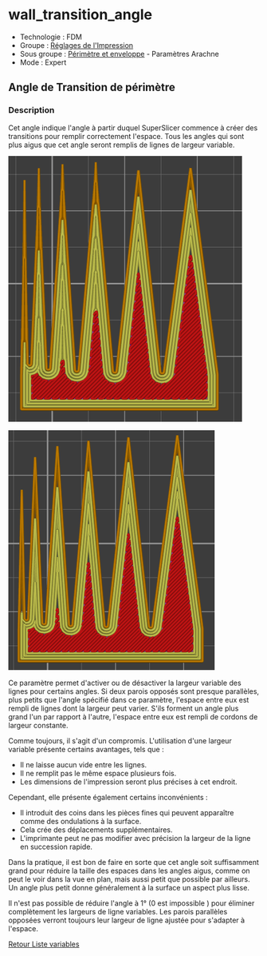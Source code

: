 # wall_transition_angle

* Technologie : FDM
* Groupe : [Réglages de l'Impression](../print_settings/print_settings.md)
* Sous groupe : [Périmètre et enveloppe](../print_settings/print_settings.md#périmètre-et-enveloppe)  - Paramètres Arachne 
* Mode : Expert

## Angle de Transition de périmètre

### Description

Cet angle indique l'angle à partir duquel SuperSlicer commence à créer des transitions pour remplir correctement l'espace. Tous les angles qui sont plus aigus que cet angle seront remplis de lignes de largeur variable.

![Plus large que 10°, il ne crée plus de transitions](./images/wall_transition_angle/wall_transition_angle.png)

![Exemple à 1°](./images/wall_transition_angle/wall_transition_angle_1.png)

Ce paramètre permet d'activer ou de désactiver la largeur variable des lignes pour certains angles. Si deux parois opposés sont presque parallèles, plus petits que l'angle spécifié dans ce paramètre, l'espace entre eux est rempli de lignes dont la largeur peut varier. S'ils forment un angle plus grand l'un par rapport à l'autre, l'espace entre eux est rempli de cordons de largeur constante.

Comme toujours, il s'agit d'un compromis. L'utilisation d'une largeur variable présente certains avantages, tels que :
* Il ne laisse aucun vide entre les lignes.
* Il ne remplit pas le même espace plusieurs fois.
* Les dimensions de l'impression seront plus précises à cet endroit.

Cependant, elle présente également certains inconvénients :
* Il introduit des coins dans les pièces fines qui peuvent apparaître comme des ondulations à la surface.
* Cela crée des déplacements supplémentaires.
* L'imprimante peut ne pas modifier avec précision la largeur de la ligne en succession rapide.

Dans la pratique, il est bon de faire en sorte que cet angle soit suffisamment grand pour réduire la taille des espaces dans les angles aigus, comme on peut le voir dans la vue en plan, mais aussi petit que possible par ailleurs. Un angle plus petit donne généralement à la surface un aspect plus lisse.

Il n'est pas possible de réduire l'angle à 1°  (0 est impossible ) pour éliminer complètement les largeurs de ligne variables. Les parois parallèles opposées verront toujours leur largeur de ligne ajustée pour s'adapter à l'espace.


[Retour Liste variables](variable_list.md)